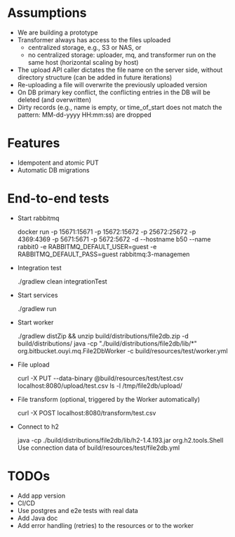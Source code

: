 
# Assumptions

- We are building a prototype
- Transformer always has access to the files uploaded
    - centralized storage, e.g., S3 or NAS, or
    - no centralized storage: uploader, mq, and transformer run on the same host (horizontal scaling by host)
- The upload API caller dictates the file name on the server side, without directory structure (can be added in future iterations)
- Re-uploading a file will overwrite the previously uploaded version
- On DB primary key conflict, the conflicting entries in the DB will be deleted (and overwritten)
- Dirty records (e.g., name is empty, or time_of_start does not match the pattern: MM-dd-yyyy HH:mm:ss) are dropped

# Features

- Idempotent and atomic PUT
- Automatic DB migrations

# End-to-end tests

- Start rabbitmq

    docker run -p 15671:15671 -p 15672:15672 -p 25672:25672 -p 4369:4369 -p 5671:5671 -p 5672:5672 -d --hostname b50 --name rabbit0 -e RABBITMQ_DEFAULT_USER=guest -e RABBITMQ_DEFAULT_PASS=guest rabbitmq:3-managemen

- Integration test

    ./gradlew clean integrationTest

- Start services

    ./gradlew run

- Start worker

    ./gradlew distZip && unzip build/distributions/file2db.zip -d build/distributions/
    java -cp "./build/distributions/file2db/lib/*" org.bitbucket.ouyi.mq.File2DbWorker -c build/resources/test/worker.yml

- File upload

    curl -X PUT --data-binary @build/resources/test/test.csv localhost:8080/upload/test.csv
    ls -l /tmp/file2db/upload/

- File transform (optional, triggered by the Worker automatically)

    curl -X POST localhost:8080/transform/test.csv

- Connect to h2

    java -cp ./build/distributions/file2db/lib/h2-1.4.193.jar org.h2.tools.Shell
    Use connection data of build/resources/test/file2db.yml

# TODOs

- Add app version
- CI/CD
- Use postgres and e2e tests with real data
- Add Java doc
- Add error handling (retries) to the resources or to the worker


